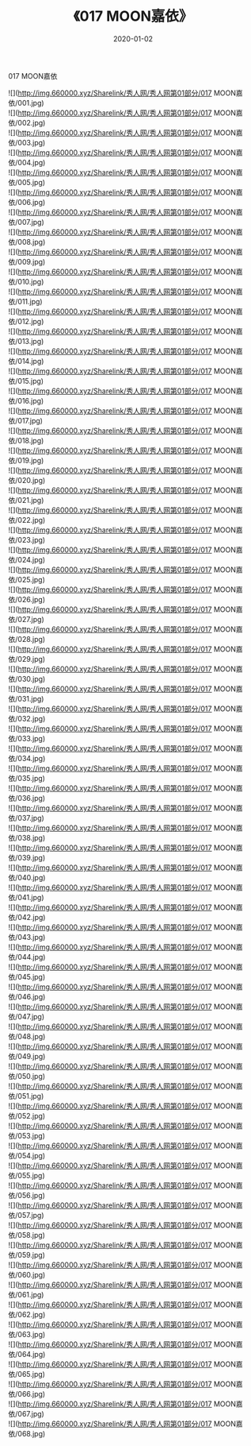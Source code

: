 ﻿---
layout: post
title:  《017 MOON嘉依》
date:   2020-01-02
img: http://img.660000.xyz/Sharelink/秀人网/秀人网第01部分/017 MOON嘉依/000.jpg
categories: [美女, 清纯, 唯美]
---

017 MOON嘉依

  ![](http://img.660000.xyz/Sharelink/秀人网/秀人网第01部分/017 MOON嘉依/001.jpg) <br> ![](http://img.660000.xyz/Sharelink/秀人网/秀人网第01部分/017 MOON嘉依/002.jpg) <br> ![](http://img.660000.xyz/Sharelink/秀人网/秀人网第01部分/017 MOON嘉依/003.jpg) <br> ![](http://img.660000.xyz/Sharelink/秀人网/秀人网第01部分/017 MOON嘉依/004.jpg) <br> ![](http://img.660000.xyz/Sharelink/秀人网/秀人网第01部分/017 MOON嘉依/005.jpg) <br> ![](http://img.660000.xyz/Sharelink/秀人网/秀人网第01部分/017 MOON嘉依/006.jpg) <br> ![](http://img.660000.xyz/Sharelink/秀人网/秀人网第01部分/017 MOON嘉依/007.jpg) <br> ![](http://img.660000.xyz/Sharelink/秀人网/秀人网第01部分/017 MOON嘉依/008.jpg) <br> ![](http://img.660000.xyz/Sharelink/秀人网/秀人网第01部分/017 MOON嘉依/009.jpg) <br> ![](http://img.660000.xyz/Sharelink/秀人网/秀人网第01部分/017 MOON嘉依/010.jpg) <br> ![](http://img.660000.xyz/Sharelink/秀人网/秀人网第01部分/017 MOON嘉依/011.jpg) <br> ![](http://img.660000.xyz/Sharelink/秀人网/秀人网第01部分/017 MOON嘉依/012.jpg) <br> ![](http://img.660000.xyz/Sharelink/秀人网/秀人网第01部分/017 MOON嘉依/013.jpg) <br> ![](http://img.660000.xyz/Sharelink/秀人网/秀人网第01部分/017 MOON嘉依/014.jpg) <br> ![](http://img.660000.xyz/Sharelink/秀人网/秀人网第01部分/017 MOON嘉依/015.jpg) <br> ![](http://img.660000.xyz/Sharelink/秀人网/秀人网第01部分/017 MOON嘉依/016.jpg) <br> ![](http://img.660000.xyz/Sharelink/秀人网/秀人网第01部分/017 MOON嘉依/017.jpg) <br> ![](http://img.660000.xyz/Sharelink/秀人网/秀人网第01部分/017 MOON嘉依/018.jpg) <br> ![](http://img.660000.xyz/Sharelink/秀人网/秀人网第01部分/017 MOON嘉依/019.jpg) <br> ![](http://img.660000.xyz/Sharelink/秀人网/秀人网第01部分/017 MOON嘉依/020.jpg) <br> ![](http://img.660000.xyz/Sharelink/秀人网/秀人网第01部分/017 MOON嘉依/021.jpg) <br> ![](http://img.660000.xyz/Sharelink/秀人网/秀人网第01部分/017 MOON嘉依/022.jpg) <br> ![](http://img.660000.xyz/Sharelink/秀人网/秀人网第01部分/017 MOON嘉依/023.jpg) <br> ![](http://img.660000.xyz/Sharelink/秀人网/秀人网第01部分/017 MOON嘉依/024.jpg) <br> ![](http://img.660000.xyz/Sharelink/秀人网/秀人网第01部分/017 MOON嘉依/025.jpg) <br> ![](http://img.660000.xyz/Sharelink/秀人网/秀人网第01部分/017 MOON嘉依/026.jpg) <br> ![](http://img.660000.xyz/Sharelink/秀人网/秀人网第01部分/017 MOON嘉依/027.jpg) <br> ![](http://img.660000.xyz/Sharelink/秀人网/秀人网第01部分/017 MOON嘉依/028.jpg) <br> ![](http://img.660000.xyz/Sharelink/秀人网/秀人网第01部分/017 MOON嘉依/029.jpg) <br> ![](http://img.660000.xyz/Sharelink/秀人网/秀人网第01部分/017 MOON嘉依/030.jpg) <br> ![](http://img.660000.xyz/Sharelink/秀人网/秀人网第01部分/017 MOON嘉依/031.jpg) <br> ![](http://img.660000.xyz/Sharelink/秀人网/秀人网第01部分/017 MOON嘉依/032.jpg) <br> ![](http://img.660000.xyz/Sharelink/秀人网/秀人网第01部分/017 MOON嘉依/033.jpg) <br> ![](http://img.660000.xyz/Sharelink/秀人网/秀人网第01部分/017 MOON嘉依/034.jpg) <br> ![](http://img.660000.xyz/Sharelink/秀人网/秀人网第01部分/017 MOON嘉依/035.jpg) <br> ![](http://img.660000.xyz/Sharelink/秀人网/秀人网第01部分/017 MOON嘉依/036.jpg) <br> ![](http://img.660000.xyz/Sharelink/秀人网/秀人网第01部分/017 MOON嘉依/037.jpg) <br> ![](http://img.660000.xyz/Sharelink/秀人网/秀人网第01部分/017 MOON嘉依/038.jpg) <br> ![](http://img.660000.xyz/Sharelink/秀人网/秀人网第01部分/017 MOON嘉依/039.jpg) <br> ![](http://img.660000.xyz/Sharelink/秀人网/秀人网第01部分/017 MOON嘉依/040.jpg) <br> ![](http://img.660000.xyz/Sharelink/秀人网/秀人网第01部分/017 MOON嘉依/041.jpg) <br> ![](http://img.660000.xyz/Sharelink/秀人网/秀人网第01部分/017 MOON嘉依/042.jpg) <br> ![](http://img.660000.xyz/Sharelink/秀人网/秀人网第01部分/017 MOON嘉依/043.jpg) <br> ![](http://img.660000.xyz/Sharelink/秀人网/秀人网第01部分/017 MOON嘉依/044.jpg) <br> ![](http://img.660000.xyz/Sharelink/秀人网/秀人网第01部分/017 MOON嘉依/045.jpg) <br> ![](http://img.660000.xyz/Sharelink/秀人网/秀人网第01部分/017 MOON嘉依/046.jpg) <br> ![](http://img.660000.xyz/Sharelink/秀人网/秀人网第01部分/017 MOON嘉依/047.jpg) <br> ![](http://img.660000.xyz/Sharelink/秀人网/秀人网第01部分/017 MOON嘉依/048.jpg) <br> ![](http://img.660000.xyz/Sharelink/秀人网/秀人网第01部分/017 MOON嘉依/049.jpg) <br> ![](http://img.660000.xyz/Sharelink/秀人网/秀人网第01部分/017 MOON嘉依/050.jpg) <br> ![](http://img.660000.xyz/Sharelink/秀人网/秀人网第01部分/017 MOON嘉依/051.jpg) <br> ![](http://img.660000.xyz/Sharelink/秀人网/秀人网第01部分/017 MOON嘉依/052.jpg) <br> ![](http://img.660000.xyz/Sharelink/秀人网/秀人网第01部分/017 MOON嘉依/053.jpg) <br> ![](http://img.660000.xyz/Sharelink/秀人网/秀人网第01部分/017 MOON嘉依/054.jpg) <br> ![](http://img.660000.xyz/Sharelink/秀人网/秀人网第01部分/017 MOON嘉依/055.jpg) <br> ![](http://img.660000.xyz/Sharelink/秀人网/秀人网第01部分/017 MOON嘉依/056.jpg) <br> ![](http://img.660000.xyz/Sharelink/秀人网/秀人网第01部分/017 MOON嘉依/057.jpg) <br> ![](http://img.660000.xyz/Sharelink/秀人网/秀人网第01部分/017 MOON嘉依/058.jpg) <br> ![](http://img.660000.xyz/Sharelink/秀人网/秀人网第01部分/017 MOON嘉依/059.jpg) <br> ![](http://img.660000.xyz/Sharelink/秀人网/秀人网第01部分/017 MOON嘉依/060.jpg) <br> ![](http://img.660000.xyz/Sharelink/秀人网/秀人网第01部分/017 MOON嘉依/061.jpg) <br> ![](http://img.660000.xyz/Sharelink/秀人网/秀人网第01部分/017 MOON嘉依/062.jpg) <br> ![](http://img.660000.xyz/Sharelink/秀人网/秀人网第01部分/017 MOON嘉依/063.jpg) <br> ![](http://img.660000.xyz/Sharelink/秀人网/秀人网第01部分/017 MOON嘉依/064.jpg) <br> ![](http://img.660000.xyz/Sharelink/秀人网/秀人网第01部分/017 MOON嘉依/065.jpg) <br> ![](http://img.660000.xyz/Sharelink/秀人网/秀人网第01部分/017 MOON嘉依/066.jpg) <br> ![](http://img.660000.xyz/Sharelink/秀人网/秀人网第01部分/017 MOON嘉依/067.jpg) <br> ![](http://img.660000.xyz/Sharelink/秀人网/秀人网第01部分/017 MOON嘉依/068.jpg) <br>